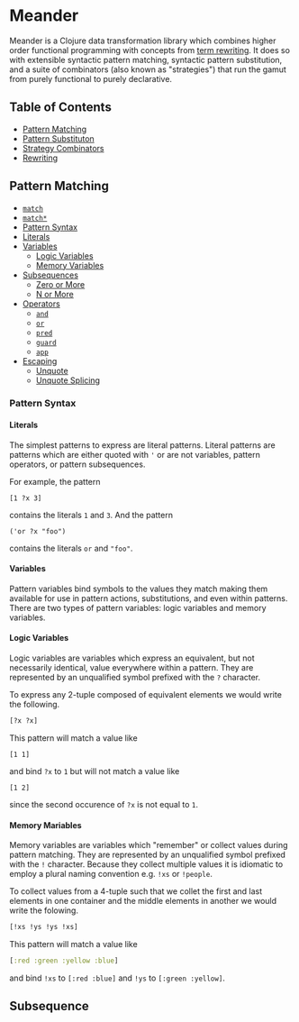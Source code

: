 # Meander

Meander is a Clojure data transformation library which combines higher order functional programming with concepts from [term rewriting](https://en.wikipedia.org/wiki/Rewriting). It does so with extensible syntactic pattern matching, syntactic pattern substitution, and a suite of combinators (also known as "strategies") that run the gamut from purely functional to purely declarative.


## Table of Contents

* [Pattern Matching](#pattern-matching)
* [Pattern Substituton](#pattern-matching)
* [Strategy Combinators](#strategy-combinators)
* [Rewriting](#rewriting)


## Pattern Matching

* [`match`](#match)
* [`match*`](#match-star)
* [Pattern Syntax](#pattern-syntax)
* [Literals](#literals)
* [Variables](#variables)
  * [Logic Variables](#logic-variables)
  * [Memory Variables](#memory-variables)
* [Subsequences](#subsequences)
  * [Zero or More](#zero-or-more)
  * [N or More](#n-or-more)
* [Operators](#operators)
  * [`and`](#and)
  * [`or`](#or)
  * [`pred`](#pred)
  * [`guard`](#guard)
  * [`app`](#app)
* [Escaping](#escaping)
  * [Unquote](#unquote)
  * [Unquote Splicing](#unquote-splicing)

### Pattern Syntax

#### Literals

The simplest patterns to express are literal patterns. Literal patterns are patterns which are either quoted with `'` or are not variables, pattern operators, or pattern subsequences.

For example, the pattern 

```
[1 ?x 3]
```

contains the literals `1` and `3`. And the pattern

```
('or ?x "foo")
```

contains the literals `or` and `"foo"`.

#### Variables

Pattern variables bind symbols to the values they match making them available for use in pattern actions, substitutions, and even within patterns. There are two types of pattern variables: logic variables and memory variables. 

#### Logic Variables

Logic variables are variables which express an equivalent, but not necessarily identical, value everywhere within a pattern. They are represented by an unqualified symbol prefixed with the `?` character.

To express any 2-tuple composed of equivalent elements we would write the following.

```clj
[?x ?x]
```

This pattern will match a value like 
```
[1 1]
``` 

and bind `?x` to `1` but will not match a value like 

```
[1 2]
```

since the second occurence of `?x` is not equal to `1`.


#### Memory Mariables

Memory variables are variables which "remember" or collect values during pattern matching. They are represented by an unqualified symbol prefixed with the `!` character. Because they collect multiple values it is idiomatic to employ a plural naming convention e.g. `!xs` or `!people`.


To collect values from a 4-tuple such that we collet the first and last elements in one container and the middle elements in another we would write the folowing.

```clj
[!xs !ys !ys !xs]
```

This pattern will match a value like 

```clj
[:red :green :yellow :blue]
```

and bind `!xs` to `[:red :blue]` and `!ys` to `[:green :yellow]`.


## Subsequence
